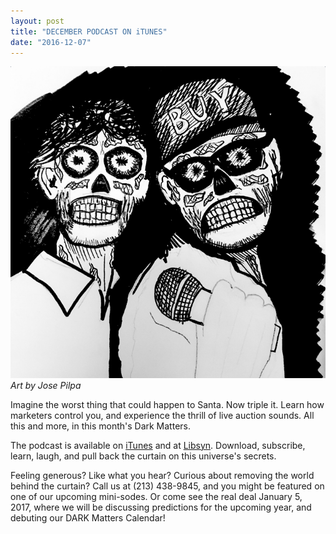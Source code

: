 ```yaml
---
layout: post
title: "DECEMBER PODCAST ON iTUNES" 
date: "2016-12-07"
---
```


<img src="/assets/franky_michael_skeletons.png">
<i>Art by Jose Pilpa</i>

Imagine the worst thing that could happen to Santa. Now triple it. Learn how marketers control you, and experience the thrill of live auction sounds. All this and more, in this month's Dark Matters. 

The podcast is available on <a href="https://itunes.apple.com/us/podcast/this-is-dark-matters/id1174542551?mt=2">iTunes</a> and at <a href="http://darkmatters.libsyn.com/podcast/2016">Libsyn</a>. Download, subscribe, learn, laugh, and pull back the curtain on this universe's secrets.

Feeling generous? Like what you hear? Curious about removing the world behind the curtain? Call us at (213) 438-9845, and you might be featured on one of our upcoming mini-sodes. Or come see the real deal January 5, 2017, where we will be discussing predictions for the upcoming year, and debuting our DARK Matters Calendar! 

